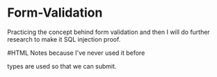 # Form-Validation
Practicing the concept behind form validation and then I will do further research to make it SQL injection proof.

#HTML Notes because I've never used it before
<form> types are used so that we can submit.  
